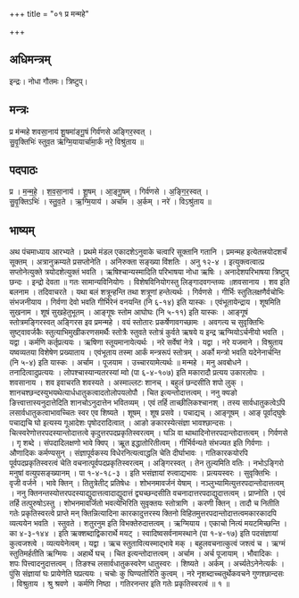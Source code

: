 +++
title = "०१ प्र मन्महे"

+++
## अधिमन्त्रम्
इन्द्रः। नोधा गौतमः। त्रिष्टुप्।

## मन्त्रः
प्र म॑न्महे शवसा॒नाय॑ शू॒षमा॑ङ्गू॒षं गिर्व॑णसे अङ्गिर॒स्वत् ।  
सु॒वृ॒क्तिभिः॑ स्तुव॒त ऋ॑ग्मि॒यायार्चा॑मा॒र्कं नरे॒ विश्रु॑ताय ॥

## पदपाठः
प्र । म॒न्म॒हे॒ । श॒व॒सा॒नाय॑ । शू॒षम् । आ॒ङ्गू॒षम् । गिर्व॑णसे । अ॒ङ्गि॒र॒स्वत् ।  
सु॒वृ॒क्तिऽभिः॑ । स्तु॒व॒ते । ऋ॒ग्मि॒याय॑ । अर्चा॑म । अ॒र्कम् । नरे॑ । विऽश्रु॑ताय ॥

## भाष्यम्
अथ पंचमाध्याय आरभ्यते । प्रथमे मंडल एकादशेऽनुवाके चत्वारि सूक्तानि गतानि । प्रमन्मह इत्येतत्त्रयोदशर्चं सूक्तम् । अत्रानुक्रम्यते प्रसप्तोनेति । अनिरुक्ता सङ्ख्या विंशतिः । अनु १२-४ । इत्युक्त्वत्वात्प्र सप्तोनेत्युक्ते त्रयोदशेत्युक्तं भवति । ऋषिश्चान्यस्मादिति परिभाषया नोधा ऋषिः । अनादेशपरिभाषया त्रिष्टुप् छन्दः । इन्द्रो देवता ॥ गतः सामान्यविनियोगः । विशेषविनियोगस्तु लिङ्गादवगन्तव्यः ॥शवसानाय । शव इति बलनाम । तदिवाचरते । यथा बलं शत्रून्हन्ति तथा शत्रूणां हन्तेत्यर्थः । गिर्वणसे । गीर्भिः स्तुतिलक्षणैर्वचोभिः संभजनीयाय । गिर्वणा देवो भवति गीर्भिरेनं वनयन्ति (नि ६-१४) इति यास्कः । एवंभूतायेन्द्राय । शूषमिति सुखनाम । शूषं सुखहेतुभूतम् । आङ्गूषः स्तोम आघोघः (नि ५-११) इति यास्कः । आङ्गूषं स्तोत्रमङ्गिरस्वत् अङ्गिरस इव प्रमन्महे । वयं स्तोतारः प्रकर्षेणावगच्छामः । अवगत्य च सुवृक्तिभिः सुष्ट्वावर्जकैः स्तुत्याभिमुखीकरणसमर्थैः स्तोत्रैः स्तुवते स्तोत्रं कुर्वते ऋषये य इन्द्र ऋग्मियोऽर्चनीयो भवति । यद्वा । कर्मणि कर्तृप्रत्ययः । ऋषिणा स्तूयमानायेत्यर्थः । नरे सर्वेषां नेत्रे । यद्वा । नरे यजमाने । विश्रुताय यष्वव्यतया विशेषेण प्रख्याताय । एवंभूताय तस्मा आर्कं मन्त्ररूपं स्तोत्रम् । अर्को मन्त्रो भवति यदेनेनार्चन्ति (नि ५-४) इति यास्कः । अर्चाम । पूजयाम । उच्चारयामेत्यर्थः ॥ मन्महे । मनु अवबोधने । तनादित्वादुप्रत्ययः । लोपश्चास्यान्यतरस्यां म्वो (पा ६-४-१०७) इति मकारादौ प्रत्यय उकारलोपः । शवसानाय । शव इवाचरति शवस्यते । अस्माल्लटः शानच् । बहुलं छन्दसीति शपो लुक् । शानचश्छन्दस्युभयथेत्यार्धधातुकत्वादतोलोपयलोपौ । चित इत्यन्तोदात्तत्वम् । ननु क्यङो ङित्त्वात्तास्यनुदात्तेदिति शानचोऽनुदात्तेन भवितव्यम् । एवं तर्हि ताच्छीलिकश्चानश् । तस्य सार्वधातुकत्वेऽपि लसार्वधातुकत्वाभावच्चितः स्वर एव शिष्यते । शूषम् । शूष प्रसवे । पचाद्यच् । आङ्गूषम् । आङ् पूर्वाद्घुषेः पचाद्यचि घो इत्यस्य गूआदेशः पृषोदरादित्वात् । आङो ङकारस्येत्संज्ञा भावश्छान्दसः । चित्स्वरेणोत्तरपदस्यान्तोदात्तत्वे कृदुत्तरपदप्रकृतिस्वरत्वम् । घञि वा थाथादिनोत्तरपदान्तोदात्तत्वम् । गिर्वणसे । गृ शब्दे । संपदादिलक्षणो भावे क्विप् । ऋूत इद्धातोरितीत्वम् । गीर्भिर्वन्यते संभज्यत इति गिर्वणाः । औणादिकः कर्मण्यसुन् । संज्ञापूर्वकस्य विधेरनित्यत्वाद्धलि चेति दीर्घाभावः । गतिकारकयोरपि पूर्वपदप्रकृतिस्वरत्वं चेति वचनात्पूर्वपदप्रकृतिस्वरत्वम् । अङ्गिरस्वत् । तेन तुल्यमिति वतिः । नभोऽङ्गिरो मनुषां वत्युपसङ्ख्यानम् । पा १-४-१८-३ । इति भसंज्ञायां रुत्वाद्यभावः । प्रत्ययस्वरः । सुवृक्तिभिः । वृजी वर्जने । भावे क्तिन् । तितुत्रेतीट् प्रतिषेधः । शोभनमावर्जनं येषाम् । नञ्लुभ्यामित्युत्तरपदान्तोदात्तत्वम् । ननु क्तिनन्तस्योत्तरपदस्याद्युदात्तत्वादाद्युदात्तं द्व्यच्छन्दसीति वचनादात्तरपदाद्युदात्तत्वम् । प्राप्नोति । एवं तर्हि तत्पुरुषोऽस्तु । शोभनमावर्जितो भवत्येभिरिति सुवृक्तयः स्तोत्राणि । करणी क्तिन् । तादौ च नितीति गतेः प्रकृतिस्वरत्वे प्राप्ते मन् क्तिन्नित्यादिना कारकादुत्तरस्य क्तिनो विहितमुत्तरपदान्तोदात्तत्वमकारकादपि व्यत्ययेन भवति । स्तुवते । शतुरनुम इति विभक्तेरुदात्तत्वम् । ऋग्मियाय । एकाचो नित्यं मयटमिच्छन्ति । का ४-३-१४४ । इति ऋक्शब्दाद्विकारार्थे मयट् । स्वादिष्वसर्वनामस्थाने (पा १-४-१७) इति पदसंज्ञायां कुत्वजश्त्वे । व्यत्ययेनेत्वम् । यद्वा । ऋच स्तुतावित्यस्माद्भावे मक् । बहुलवचनात्कुत्वं जश्त्वं च । ऋग्मं स्तुतिमर्हतीति ऋग्मियः । अहार्थे घच् । चित इत्यन्तोदात्तत्वम् । अर्चाम । अर्च पूजायाम् । भौवादिकः । शपः पित्त्वादनुदात्तत्वम् । तिङश्च लसार्वधातुकस्वरेण धातुस्वरः । शिष्यते । अर्कम् । अर्च्यतेऽनेनेत्यर्कः । पुंसि संज्ञायां घः प्रायेणेति घप्रत्ययः । चचोः कु घिण्यतोरिति कुत्वम् । नरे नृशब्दाच्चतुर्थेकवचने गुणश्छान्दसः । विश्रुताय । श्रु श्रवणे । कर्मणि निष्ठा । गतिरनन्तर इति गतेः प्रकृतिस्वरत्वं ॥ १ ॥